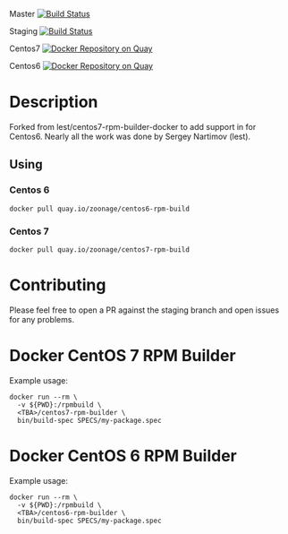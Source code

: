 Master [![Build Status](https://travis-ci.org/zoonage/centos-rpm-builder-docker.svg?branch=master)](https://travis-ci.org/zoonage/centos-rpm-builder-docker)

Staging [![Build Status](https://travis-ci.org/zoonage/centos-rpm-builder-docker.svg?branch=staging)](https://travis-ci.org/zoonage/centos-rpm-builder-docker)


Centos7 [![Docker Repository on Quay](https://quay.io/repository/zoonage/centos7-rpm-build/status "Docker Repository on Quay")](https://quay.io/repository/zoonage/centos7-rpm-build)

Centos6 [![Docker Repository on Quay](https://quay.io/repository/zoonage/centos6-rpm-build/status "Docker Repository on Quay")](https://quay.io/repository/zoonage/centos6-rpm-build)

# Description

Forked from lest/centos7-rpm-builder-docker to add support in for Centos6. Nearly all the work was done by Sergey Nartimov (lest).

## Using

### Centos 6
`docker pull quay.io/zoonage/centos6-rpm-build`

### Centos 7
`docker pull quay.io/zoonage/centos7-rpm-build`

# Contributing

Please feel free to open a PR against the staging branch and open issues for any problems.

# Docker CentOS 7 RPM Builder

Example usage:

``` shell
docker run --rm \
  -v ${PWD}:/rpmbuild \
  <TBA>/centos7-rpm-builder \
  bin/build-spec SPECS/my-package.spec
```

# Docker CentOS 6 RPM Builder

Example usage:

``` shell
docker run --rm \
  -v ${PWD}:/rpmbuild \
  <TBA>/centos6-rpm-builder \
  bin/build-spec SPECS/my-package.spec
```
